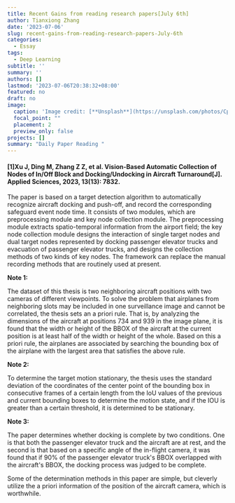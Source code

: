 ```yaml
---
title: Recent Gains from reading research papers[July 6th]
author: Tianxiong Zhang
date: '2023-07-06'
slug: recent-gains-from-reading-research-papers-July-6th
categories:
  - Essay
tags:
  - Deep Learning
subtitle: ''
summary: ''
authors: []
lastmod: '2023-07-06T20:38:32+08:00'
featured: no
draft: no
image:
  caption: 'Image credit: [**Unsplash**](https://unsplash.com/photos/CpkOjOcXdUY)'
  focal_point: ""
  placement: 2
  preview_only: false
projects: []
summary: "Daily Paper Reading "
---
```

#### [1]Xu J, Ding M, Zhang Z Z, et al. Vision-Based Automatic Collection of Nodes of In/Off Block and Docking/Undocking in Aircraft Turnaround[J]. Applied Sciences, 2023, 13(13): 7832.

The paper is based on a target detection algorithm to automatically recognize aircraft docking and push-off, and record the corresponding safeguard event node time. It consists of two modules, which are preprocessing module and key node collection module. The preprocessing module extracts spatio-temporal information from the airport field; the key node collection module designs the interaction of single target nodes and dual target nodes represented by docking passenger elevator trucks and evacuation of passenger elevator trucks, and designs the collection methods of two kinds of key nodes. The framework can replace the manual recording methods that are routinely used at present.

**Note 1:**

The dataset of this thesis is two neighboring aircraft positions with two cameras of different viewpoints. To solve the problem that airplanes from neighboring slots may be included in one surveillance image and cannot be correlated, the thesis sets an a priori rule. That is, by analyzing the dimensions of the aircraft at positions 734 and 939 in the image plane, it is found that the width or height of the BBOX of the aircraft at the current position is at least half of the width or height of the whole. Based on this a priori rule, the airplanes are associated by searching the bounding box of the airplane with the largest area that satisfies the above rule.


**Note 2:**

To determine the target motion stationary, the thesis uses the standard deviation of the coordinates of the center point of the bounding box in consecutive frames of a certain length from the IoU values of the previous and current bounding boxes to determine the motion state, and if the IOU is greater than a certain threshold, it is determined to be stationary.


**Note 3:**

The paper determines whether docking is complete by two conditions. One is that both the passenger elevator truck and the aircraft are at rest, and the second is that based on a specific angle of the in-flight camera, it was found that if 90% of the passenger elevator truck's BBOX overlapped with the aircraft's BBOX, the docking process was judged to be complete.

Some of the determination methods in this paper are simple, but cleverly utilize the a priori information of the position of the aircraft camera, which is worthwhile.



